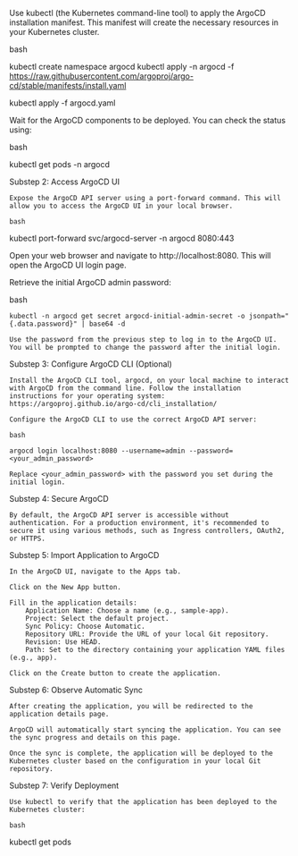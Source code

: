 Use kubectl (the Kubernetes command-line tool) to apply the ArgoCD installation manifest. This manifest will create the necessary resources in your Kubernetes cluster.

bash

kubectl create namespace argocd
kubectl apply -n argocd -f https://raw.githubusercontent.com/argoproj/argo-cd/stable/manifests/install.yaml

kubectl apply -f argocd.yaml

Wait for the ArgoCD components to be deployed. You can check the status using:

bash

kubectl get pods -n argocd

Substep 2: Access ArgoCD UI

    Expose the ArgoCD API server using a port-forward command. This will allow you to access the ArgoCD UI in your local browser.

    bash

kubectl port-forward svc/argocd-server -n argocd 8080:443

Open your web browser and navigate to http://localhost:8080. This will open the ArgoCD UI login page.

Retrieve the initial ArgoCD admin password:

bash

    kubectl -n argocd get secret argocd-initial-admin-secret -o jsonpath="{.data.password}" | base64 -d

    Use the password from the previous step to log in to the ArgoCD UI. You will be prompted to change the password after the initial login.

Substep 3: Configure ArgoCD CLI (Optional)

    Install the ArgoCD CLI tool, argocd, on your local machine to interact with ArgoCD from the command line. Follow the installation instructions for your operating system: https://argoproj.github.io/argo-cd/cli_installation/

    Configure the ArgoCD CLI to use the correct ArgoCD API server:

    bash

    argocd login localhost:8080 --username=admin --password=<your_admin_password>

    Replace <your_admin_password> with the password you set during the initial login.

Substep 4: Secure ArgoCD

    By default, the ArgoCD API server is accessible without authentication. For a production environment, it's recommended to secure it using various methods, such as Ingress controllers, OAuth2, or HTTPS.

Substep 5: Import Application to ArgoCD

    In the ArgoCD UI, navigate to the Apps tab.

    Click on the New App button.

    Fill in the application details:
        Application Name: Choose a name (e.g., sample-app).
        Project: Select the default project.
        Sync Policy: Choose Automatic.
        Repository URL: Provide the URL of your local Git repository.
        Revision: Use HEAD.
        Path: Set to the directory containing your application YAML files (e.g., app).

    Click on the Create button to create the application.

Substep 6: Observe Automatic Sync

    After creating the application, you will be redirected to the application details page.

    ArgoCD will automatically start syncing the application. You can see the sync progress and details on this page.

    Once the sync is complete, the application will be deployed to the Kubernetes cluster based on the configuration in your local Git repository.

Substep 7: Verify Deployment

    Use kubectl to verify that the application has been deployed to the Kubernetes cluster:

    bash

kubectl get pods
